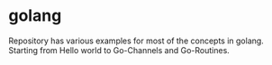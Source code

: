 # golang

Repository has various examples for most of the concepts in golang. Starting from Hello world to Go-Channels and Go-Routines.
